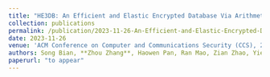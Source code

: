```yaml
---
title: "HE3DB: An Efficient and Elastic Encrypted Database Via Arithmetic-And-Logic Fully Homomorphic Encryption"
collection: publications
permalink: /publication/2023-11-26-An-Efficient-and-Elastic-Encrypted-Database-Via-Arithmetic-And-Logic-Fully-Homomorphic-Encryption
date: 2023-11-26
venue: 'ACM Conference on Computer and Communications Security (CCS), 2023'
authors: Song Bian, **Zhou Zhang**, Haowen Pan, Ran Mao, Zian Zhao, Yier Jin, and Zhenyu Guan
paperurl: "to appear"
---
```

